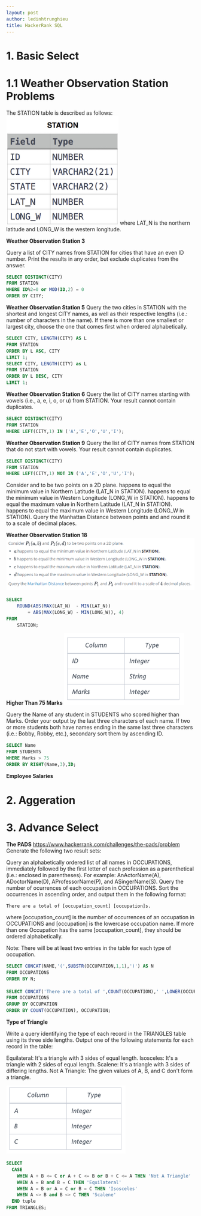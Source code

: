 ```yaml
---
layout: post
author: ledinhtrunghieu
title: HackerRank SQL
---
```



# 1. Basic Select

# 1.1 Weather Observation Station Problems

The STATION table is described as follows:
<img src="/assets/images/20211006_HackerRankSQL/pic1.png" class="largepic"/>
where LAT_N is the northern latitude and LONG_W is the western longitude.

**Weather Observation Station 3**

Query a list of CITY names from STATION for cities that have an even ID number. Print the results in any order, but exclude duplicates from the answer.

```sql
SELECT DISTINCT(CITY)
FROM STATION
WHERE ID%2=0 or MOD(ID,2) = 0
ORDER BY CITY;
```

**Weather Observation Station 5**
Query the two cities in STATION with the shortest and longest CITY names, as well as their respective lengths (i.e.: number of characters in the name). If there is more than one smallest or largest city, choose the one that comes first when ordered alphabetically.

```sql
SELECT CITY, LENGTH(CITY) AS L
FROM STATION
ORDER BY L ASC, CITY
LIMIT 1;
SELECT CITY, LENGTH(CITY) as L
FROM STATION
ORDER BY L DESC, CITY
LIMIT 1;
```

**Weather Observation Station 6**
Query the list of CITY names starting with vowels (i.e., a, e, i, o, or u) from STATION. Your result cannot contain duplicates.

```sql
SELECT DISTINCT(CITY)
FROM STATION
WHERE LEFT(CITY,1) IN ('A','E','O','U','I');
```

**Weather Observation Station 9**
Query the list of CITY names from STATION that do not start with vowels. Your result cannot contain duplicates.
```sql
SELECT DISTINCT(CITY)
FROM STATION
WHERE LEFT(CITY,1) NOT IN ('A','E','O','U','I');
```
Consider  and  to be two points on a 2D plane.
happens to equal the minimum value in Northern Latitude (LAT_N in STATION).
 happens to equal the minimum value in Western Longitude (LONG_W in STATION).
 happens to equal the maximum value in Northern Latitude (LAT_N in STATION).
 happens to equal the maximum value in Western Longitude (LONG_W in STATION).
Query the Manhattan Distance between points  and  and round it to a scale of  decimal places.

**Weather Observation Station 18**
<img src="/assets/images/20211006_HackerRankSQL/pic3.png" class="largepic"/>
```sql
SELECT
    ROUND(ABS(MAX(LAT_N)  - MIN(LAT_N))
        + ABS(MAX(LONG_W) - MIN(LONG_W)), 4)
FROM 
    STATION;
```



**Higher Than 75 Marks**
<img src="/assets/images/20211006_HackerRankSQL/pic2.png" class="largepic"/>

Query the Name of any student in STUDENTS who scored higher than  Marks. Order your output by the last three characters of each name. If two or more students both have names ending in the same last three characters (i.e.: Bobby, Robby, etc.), secondary sort them by ascending ID.
```sql
SELECT Name
FROM STUDENTS
WHERE Marks > 75
ORDER BY RIGHT(Name,3),ID;
```

**Employee Salaries**


# 2. Aggeration

# 3. Advance Select


**The PADS**
https://www.hackerrank.com/challenges/the-pads/problem
Generate the following two result sets:

Query an alphabetically ordered list of all names in OCCUPATIONS, immediately followed by the first letter of each profession as a parenthetical (i.e.: enclosed in parentheses). For example: AnActorName(A), ADoctorName(D), AProfessorName(P), and ASingerName(S).
Query the number of ocurrences of each occupation in OCCUPATIONS. Sort the occurrences in ascending order, and output them in the following format:

```
There are a total of [occupation_count] [occupation]s.
```

where [occupation_count] is the number of occurrences of an occupation in OCCUPATIONS and [occupation] is the lowercase occupation name. If more than one Occupation has the same [occupation_count], they should be ordered alphabetically.

Note: There will be at least two entries in the table for each type of occupation.


```sql
SELECT CONCAT(NAME,'(',SUBSTR(OCCUPATION,1,1),')') AS N
FROM OCCUPATIONS
ORDER BY N;

SELECT CONCAT('There are a total of ',COUNT(OCCUPATION),' ',LOWER(OCCUPATION),'s.')
FROM OCCUPATIONS
GROUP BY OCCUPATION
ORDER BY COUNT(OCCUPATION), OCCUPATION;
```

**Type of Triangle**

Write a query identifying the type of each record in the TRIANGLES table using its three side lengths. Output one of the following statements for each record in the table:

Equilateral: It's a triangle with 3 sides of equal length.
Isosceles: It's a triangle with 2 sides of equal length.
Scalene: It's a triangle with 3 sides of differing lengths.
Not A Triangle: The given values of A, B, and C don't form a triangle.

<img src="/assets/images/20211006_HackerRankSQL/pic4.png" class="largepic"/>

```sql
SELECT
  CASE 
    WHEN A + B <= C or A + C <= B or B + C <= A THEN 'Not A Triangle'
    WHEN A = B and B = C THEN 'Equilateral'
    WHEN A = B or A = C or B = C THEN 'Isosceles'
    WHEN A <> B and B <> C THEN 'Scalene'
  END tuple
FROM TRIANGLES;
```

